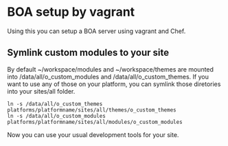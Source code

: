 BOA setup by vagrant
==

Using this you can setup a BOA server using vagrant and Chef.

Symlink custom modules to your site
--

By default ~/workspace/modules and ~/workspace/themes are mounted into /data/all/o_custom_modules and /data/all/o_custom_themes. If you want to use any of those on your platform, you can symlink those diretories into your sites/all folder.

    ln -s /data/all/o_custom_themes platforms/platformname/sites/all/themes/o_custom_themes
    ln -s /data/all/o_custom_modules platforms/platformname/sites/all/modules/o_custom_modules

Now you can use your usual development tools for your site.